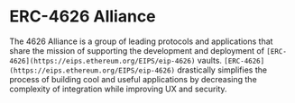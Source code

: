 # ERC-4626 Alliance

The 4626 Alliance is a group of leading protocols and applications that share the mission of supporting the development and deployment of `[ERC-4626](https://eips.ethereum.org/EIPS/eip-4626)` vaults. `[ERC-4626](https://eips.ethereum.org/EIPS/eip-4626)` drastically simplifies the process of building cool and useful applications by decreasing the complexity of integration while improving UX and security.
